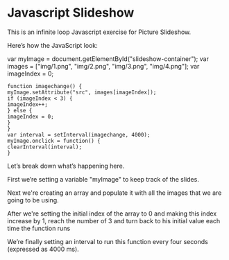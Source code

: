 # Javascript Slideshow

This is an infinite loop Javascript exercise for Picture Slideshow.

Here’s how the JavaScript look:

var myImage = document.getElementById("slideshow-container");
var images = ["img/1.png", "img/2.png", "img/3.png", "img/4.png"];
var imageIndex = 0;

```
function imagechange() {
myImage.setAttribute("src", images[imageIndex]);
if (imageIndex < 3) {
imageIndex++;
} else {
imageIndex = 0;
}
}
var interval = setInterval(imagechange, 4000);
myImage.onclick = function() {
clearInterval(interval);
}
```

Let’s break down what’s happening here.

First we’re setting a variable "myImage" to keep track of the slides.

Next we're creating an array and populate it with all the images that we are going to be using.

After we're setting the initial index of the array to 0 and making this index increase by 1, reach the number of 3 and turn back to his initial value each time the function runs

We’re finally setting an interval to run this function every four seconds (expressed as 4000 ms).
